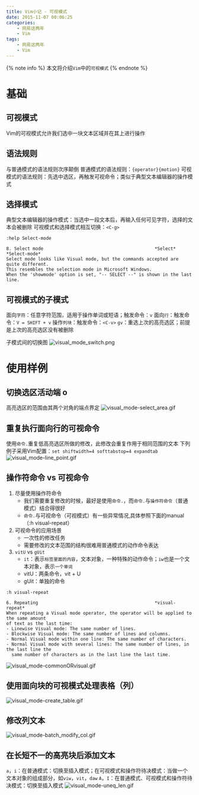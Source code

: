 ```yaml
---
title: Vim小记 - 可视模式
date: 2015-11-07 00:06:25
categories:
    - 网易这两年
    - Vim
tags:
    - 网易这两年
    - Vim
---
```


{% note info %}
本文将介绍`Vim`中的`可视模式`
{% endnote %}

<!-- more -->

# 基础

## 可视模式
Vim的可视模式允许我们选中一块文本区域并在其上进行操作

## 语法规则
与普通模式的语法规则次序颠倒
普通模式的语法规则：`{operator}{motion}`
可视模式的语法规则：先选中选区，再触发可视命令；类似于典型文本编辑器的操作模式

## 选择模式
典型文本编辑器的操作模式：当选中一段文本后，再输入任何可见字符，选择的文本会被删除
可视模式和选择模式相互切换：`<C-g>`
```
:help Select-mode

8. Select mode                                          *Select* *Select-mode*
Select mode looks like Visual mode, but the commands accepted are quite different.  
This resembles the selection mode in Microsoft Windows.
When the 'showmode' option is set, "-- SELECT --" is shown in the last line.
```

## 可视模式的子模式
面向`字符`：任意字符范围，适用于操作单词或短语；触发命令：`v`
面向`行`：触发命令：`V = SHIFT + v`
操作`列块`：触发命令：`<C-v>`
`gv`：重选上次的高亮选区；前提是上次的高亮选区没有被删除

子模式间的切换图
![visual_mode_switch.png](http://ouxz9b8l3.bkt.clouddn.com/visual_mode_switch.png)

# 使用样例

## 切换选区活动端 o
高亮选区的范围由其两个对角的端点界定
![visual_mode-select_area.gif](http://ouxz9b8l3.bkt.clouddn.com/visual_mode-select_area.gif)

## 重复执行面向行的可视命令
使用`命令.`重复低高亮选区所做的修改，此修改会重复作用于相同范围的文本
下列例子采用Vim配置：`set shiftwidth=4 softtabstop=4 expandtab`
![visual_mode-line_point.gif](http://ouxz9b8l3.bkt.clouddn.com/visual_mode-line_point.gif)

## 操作符命令 vs 可视命令
1. 尽量使用操作符命令
	- 我们需要重复修改的时候，最好是使用`命令.`，而`命令.`与`操作符命令`（普通模式）结合得很好
	- `命令.`与可视命令（可视模式）有一些异常情况,具体参照下面的manual（:h visual-repeat）
2. 可视命令的应用场景
	- 一次性的修改任务
	- 需要修改的文本范围的结构很难用普通模式的动作命令表达
3. `vitU` vs `gUit`
	- `it`：表示`标签里面的内容`，文本对象，一种特殊的动作命令；`iw`也是一个文本对象，表示`一个单词`
	- vitU：两条命令，vit + U
	- gUit：单独的命令

```
:h visual-repeat

6. Repeating                                            *visual-repeat*
When repeating a Visual mode operator, the operator will be applied to the same amount 
of text as the last time:
- Linewise Visual mode: The same number of lines.
- Blockwise Visual mode: The same number of lines and columns.
- Normal Visual mode within one line: The same number of characters.
- Normal Visual mode with several lines: The same number of lines, in the last line the 
  same number of characters as in the last line the last time.
```
![visual_mode-commonORvisual.gif](http://ouxz9b8l3.bkt.clouddn.com/visual_mode-commonORvisual.gif)

## 使用面向块的可视模式处理表格（列）
![visual_mode-create_table.gif](http://ouxz9b8l3.bkt.clouddn.com/visual_mode-create_table.gif)

## 修改列文本
![visual_mode-batch_modify_col.gif](http://ouxz9b8l3.bkt.clouddn.com/visual_mode-batch_modify_col.gif)

## 在长短不一的高亮块后添加文本
`a`，`i`：在普通模式：切换至插入模式；在可视模式和操作符待决模式：当做一个文本对象的组成部分，如`viw`，`vit`，`daw`
`A`，`I`：在普通模式、可视模式和操作符待决模式：切换至插入模式
![visual_mode-uneq_len.gif](http://ouxz9b8l3.bkt.clouddn.com/visual_mode-uneq_len.gif)

<!-- indicate-the-source -->


